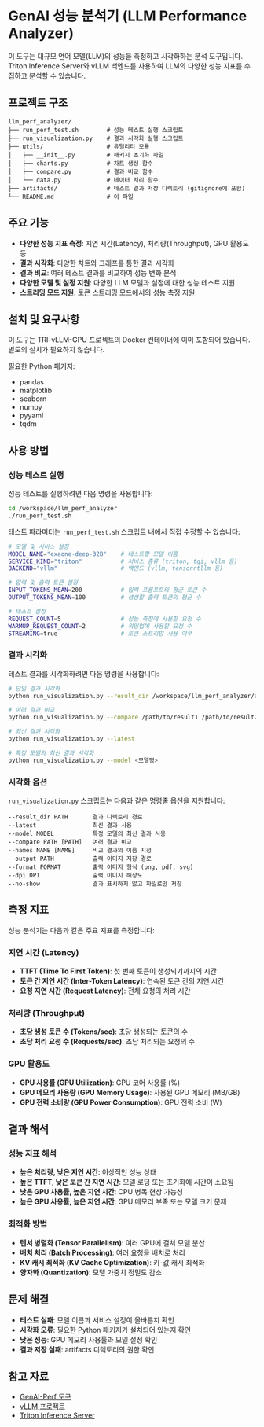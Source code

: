 # GenAI 성능 분석기 (LLM Performance Analyzer)

이 도구는 대규모 언어 모델(LLM)의 성능을 측정하고 시각화하는 분석 도구입니다. Triton Inference Server와 vLLM 백엔드를 사용하여 LLM의 다양한 성능 지표를 수집하고 분석할 수 있습니다.

## 프로젝트 구조

```
llm_perf_analyzer/
├── run_perf_test.sh        # 성능 테스트 실행 스크립트
├── run_visualization.py    # 결과 시각화 실행 스크립트
├── utils/                  # 유틸리티 모듈
│   ├── __init__.py         # 패키지 초기화 파일
│   ├── charts.py           # 차트 생성 함수
│   ├── compare.py          # 결과 비교 함수
│   └── data.py             # 데이터 처리 함수
├── artifacts/              # 테스트 결과 저장 디렉토리 (gitignore에 포함)
└── README.md               # 이 파일
```

## 주요 기능

- **다양한 성능 지표 측정**: 지연 시간(Latency), 처리량(Throughput), GPU 활용도 등
- **결과 시각화**: 다양한 차트와 그래프를 통한 결과 시각화
- **결과 비교**: 여러 테스트 결과를 비교하여 성능 변화 분석
- **다양한 모델 및 설정 지원**: 다양한 LLM 모델과 설정에 대한 성능 테스트 지원
- **스트리밍 모드 지원**: 토큰 스트리밍 모드에서의 성능 측정 지원

## 설치 및 요구사항

이 도구는 TRI-vLLM-GPU 프로젝트의 Docker 컨테이너에 이미 포함되어 있습니다. 별도의 설치가 필요하지 않습니다.

필요한 Python 패키지:
- pandas
- matplotlib
- seaborn
- numpy
- pyyaml
- tqdm

## 사용 방법

### 성능 테스트 실행

성능 테스트를 실행하려면 다음 명령을 사용합니다:

```bash
cd /workspace/llm_perf_analyzer
./run_perf_test.sh
```

테스트 파라미터는 `run_perf_test.sh` 스크립트 내에서 직접 수정할 수 있습니다:

```bash
# 모델 및 서비스 설정
MODEL_NAME="exaone-deep-32B"    # 테스트할 모델 이름
SERVICE_KIND="triton"           # 서비스 종류 (triton, tgi, vllm 등)
BACKEND="vllm"                  # 백엔드 (vllm, tensorrtllm 등)

# 입력 및 출력 토큰 설정
INPUT_TOKENS_MEAN=200           # 입력 프롬프트의 평균 토큰 수
OUTPUT_TOKENS_MEAN=100          # 생성할 출력 토큰의 평균 수

# 테스트 설정
REQUEST_COUNT=5                 # 성능 측정에 사용할 요청 수
WARMUP_REQUEST_COUNT=2          # 워밍업에 사용할 요청 수
STREAMING=true                  # 토큰 스트리밍 사용 여부
```

### 결과 시각화

테스트 결과를 시각화하려면 다음 명령을 사용합니다:

```bash
# 단일 결과 시각화
python run_visualization.py --result_dir /workspace/llm_perf_analyzer/artifacts/perf_<모델명>_<타임스탬프>

# 여러 결과 비교
python run_visualization.py --compare /path/to/result1 /path/to/result2 --names "테스트1" "테스트2"

# 최신 결과 시각화
python run_visualization.py --latest

# 특정 모델의 최신 결과 시각화
python run_visualization.py --model <모델명>
```

### 시각화 옵션

`run_visualization.py` 스크립트는 다음과 같은 명령줄 옵션을 지원합니다:

```
--result_dir PATH       결과 디렉토리 경로
--latest                최신 결과 사용
--model MODEL           특정 모델의 최신 결과 사용
--compare PATH [PATH]   여러 결과 비교
--names NAME [NAME]     비교 결과의 이름 지정
--output PATH           출력 이미지 저장 경로
--format FORMAT         출력 이미지 형식 (png, pdf, svg)
--dpi DPI               출력 이미지 해상도
--no-show               결과 표시하지 않고 파일로만 저장
```

## 측정 지표

성능 분석기는 다음과 같은 주요 지표를 측정합니다:

### 지연 시간 (Latency)
- **TTFT (Time To First Token)**: 첫 번째 토큰이 생성되기까지의 시간
- **토큰 간 지연 시간 (Inter-Token Latency)**: 연속된 토큰 간의 지연 시간
- **요청 지연 시간 (Request Latency)**: 전체 요청의 처리 시간

### 처리량 (Throughput)
- **초당 생성 토큰 수 (Tokens/sec)**: 초당 생성되는 토큰의 수
- **초당 처리 요청 수 (Requests/sec)**: 초당 처리되는 요청의 수

### GPU 활용도
- **GPU 사용률 (GPU Utilization)**: GPU 코어 사용률 (%)
- **GPU 메모리 사용량 (GPU Memory Usage)**: 사용된 GPU 메모리 (MB/GB)
- **GPU 전력 소비량 (GPU Power Consumption)**: GPU 전력 소비 (W)

## 결과 해석

### 성능 지표 해석

- **높은 처리량, 낮은 지연 시간**: 이상적인 성능 상태
- **높은 TTFT, 낮은 토큰 간 지연 시간**: 모델 로딩 또는 초기화에 시간이 소요됨
- **낮은 GPU 사용률, 높은 지연 시간**: CPU 병목 현상 가능성
- **높은 GPU 사용률, 높은 지연 시간**: GPU 메모리 부족 또는 모델 크기 문제

### 최적화 방법

- **텐서 병렬화 (Tensor Parallelism)**: 여러 GPU에 걸쳐 모델 분산
- **배치 처리 (Batch Processing)**: 여러 요청을 배치로 처리
- **KV 캐시 최적화 (KV Cache Optimization)**: 키-값 캐시 최적화
- **양자화 (Quantization)**: 모델 가중치 정밀도 감소

## 문제 해결

- **테스트 실패**: 모델 이름과 서비스 설정이 올바른지 확인
- **시각화 오류**: 필요한 Python 패키지가 설치되어 있는지 확인
- **낮은 성능**: GPU 메모리 사용률과 모델 설정 확인
- **결과 저장 실패**: artifacts 디렉토리의 권한 확인

## 참고 자료

- [GenAI-Perf 도구](https://github.com/triton-inference-server/genai-perf)
- [vLLM 프로젝트](https://github.com/vllm-project/vllm)
- [Triton Inference Server](https://github.com/triton-inference-server/server)
